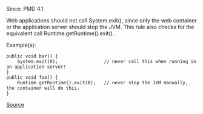 Since: PMD 4.1

Web applications should not call System.exit(), since only the web container or the
application server should stop the JVM. This rule also checks for the equivalent call Runtime.getRuntime().exit().

Example(s):
```
public void bar() {
    System.exit(0);                 // never call this when running in an application server!
}
public void foo() {
    Runtime.getRuntime().exit(0);   // never stop the JVM manually, the container will do this.
}
```

[Source](https://pmd.github.io/pmd-5.5.4/pmd-java/rules/java/j2ee.html#DoNotCallSystemExit)
